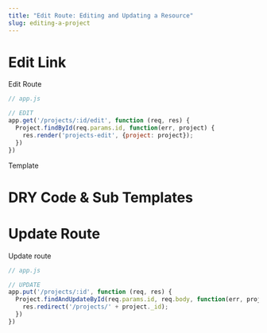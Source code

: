 ```yaml
---
title: "Edit Route: Editing and Updating a Resource"
slug: editing-a-project
---
```


# Edit Link

Edit Route

```js
// app.js

// EDIT
app.get('/projects/:id/edit', function (req, res) {
  Project.findById(req.params.id, function(err, project) {
    res.render('projects-edit', {project: project});
  })
})
```

Template

# DRY Code & Sub Templates


# Update Route

Update route

```js
// app.js

// UPDATE
app.put('/projects/:id', function (req, res) {
  Project.findAndUpdateById(req.params.id, req.body, function(err, project) {
    res.redirect('/projects/' + project._id);
  })
})
```

